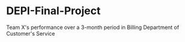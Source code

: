 # DEPI-Final-Project
Team X's performance over a 3-month period in Billing Department of Customer's Service 
